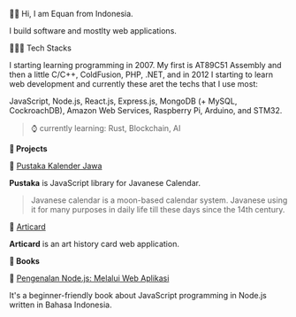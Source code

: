 👋🏼 Hi, I am Equan from Indonesia.

I build software and mostlty web applications. 

👨🏼‍💻 Tech Stacks

I starting learning programming in 2007. My first is AT89C51 Assembly and then a little C/C++, ColdFusion, PHP, .NET, and in 2012 I starting to learn web development and currently these aret the techs that I use most:

JavaScript, Node.js, React.js, Express.js, MongoDB (+ MySQL, CockroachDB), Amazon Web Services, Raspberry Pi, Arduino, and STM32.

> ⌚ currently learning: Rust, Blockchain, AI 

**🚀 Projects**

🌟 [Pustaka Kalender Jawa](https://github.com/kalenderjawa)

**Pustaka** is JavaScript library for Javanese Calendar. 

> Javanese calendar is a moon-based calendar system. Javanese using it for many purposes in daily life till these days since the 14th century.

🌟 [Articard](https://github.com/junwatu/articard)

**Articard** is an art history card web application.

**🚀 Books**

🌟  [Pengenalan Node.js: Melalui Web Aplikasi](https://play.google.com/store/books/details?id=pdOfDwAAQBAJ)

It's a beginner-friendly book about JavaScript programming in Node.js written in Bahasa Indonesia.




